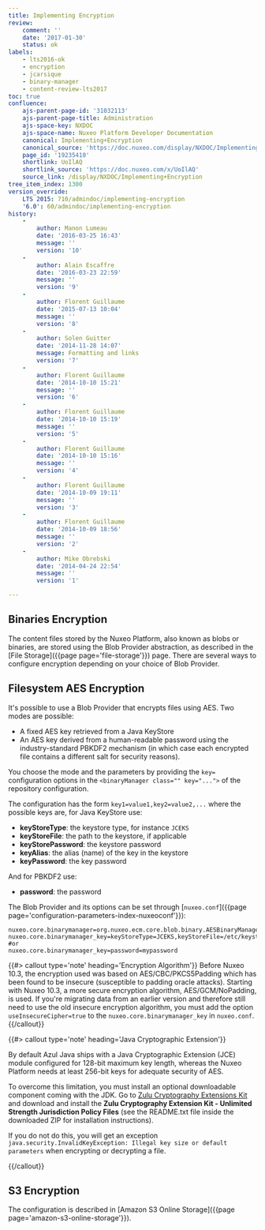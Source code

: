 ```yaml
---
title: Implementing Encryption
review:
    comment: ''
    date: '2017-01-30'
    status: ok
labels:
    - lts2016-ok
    - encryption
    - jcarsique
    - binary-manager
    - content-review-lts2017
toc: true
confluence:
    ajs-parent-page-id: '31032113'
    ajs-parent-page-title: Administration
    ajs-space-key: NXDOC
    ajs-space-name: Nuxeo Platform Developer Documentation
    canonical: Implementing+Encryption
    canonical_source: 'https://doc.nuxeo.com/display/NXDOC/Implementing+Encryption'
    page_id: '19235410'
    shortlink: UoIlAQ
    shortlink_source: 'https://doc.nuxeo.com/x/UoIlAQ'
    source_link: /display/NXDOC/Implementing+Encryption
tree_item_index: 1300
version_override:
    LTS 2015: 710/admindoc/implementing-encryption
    '6.0': 60/admindoc/implementing-encryption
history:
    -
        author: Manon Lumeau
        date: '2016-03-25 16:43'
        message: ''
        version: '10'
    -
        author: Alain Escaffre
        date: '2016-03-23 22:59'
        message: ''
        version: '9'
    -
        author: Florent Guillaume
        date: '2015-07-13 10:04'
        message: ''
        version: '8'
    -
        author: Solen Guitter
        date: '2014-11-28 14:07'
        message: Formatting and links
        version: '7'
    -
        author: Florent Guillaume
        date: '2014-10-10 15:21'
        message: ''
        version: '6'
    -
        author: Florent Guillaume
        date: '2014-10-10 15:19'
        message: ''
        version: '5'
    -
        author: Florent Guillaume
        date: '2014-10-10 15:16'
        message: ''
        version: '4'
    -
        author: Florent Guillaume
        date: '2014-10-09 19:11'
        message: ''
        version: '3'
    -
        author: Florent Guillaume
        date: '2014-10-09 18:56'
        message: ''
        version: '2'
    -
        author: Mike Obrebski
        date: '2014-04-24 22:54'
        message: ''
        version: '1'

---
```

## Binaries Encryption

The content files stored by the Nuxeo Platform, also known as blobs or binaries, are stored using the Blob Provider abstraction, as described in the [File Storage]({{page page='file-storage'}}) page. There are several ways to configure encryption depending on your choice of Blob Provider.

## Filesystem AES Encryption

It's possible to use a Blob Provider that encrypts files using AES. Two modes are possible:

*   A fixed AES key retrieved from a Java KeyStore
*   An AES key derived from a human-readable password using the industry-standard PBKDF2 mechanism (in which case each encrypted file contains a different salt for security reasons).

You choose the mode and the parameters by providing the `key=` configuration options in the&nbsp;`<binaryManager class="" key="...">`&nbsp;of the repository configuration.

The configuration has the form&nbsp;`key1=value1,key2=value2,...`&nbsp;where the possible keys are, for Java KeyStore use:

*   **keyStoreType**: the keystore type, for instance `JCEKS`
*   **keyStoreFile**: the path to the keystore, if applicable
*   **keyStorePassword**: the keystore password
*   **keyAlias**: the alias (name) of the key in the keystore
*   **keyPassword**: the key password

And for PBKDF2 use:

*   **password**: the password

The Blob Provider and its options can be set through [`nuxeo.conf`]({{page page='configuration-parameters-index-nuxeoconf'}}):

```
nuxeo.core.binarymanager=org.nuxeo.ecm.core.blob.binary.AESBinaryManager
nuxeo.core.binarymanager_key=keyStoreType=JCEKS,keyStoreFile=/etc/keystore.jceks,keyStorePassword=changeit,keyAlias=mykey,keyPassword=changeittoo
#or
nuxeo.core.binarymanager_key=password=mypassword
```

{{#> callout type='note' heading='Encryption Algorithm'}}
Before Nuxeo 10.3, the encryption used was based on AES/CBC/PKCS5Padding which has been found to be insecure (susceptible to padding oracle attacks).
Starting with Nuxeo 10.3, a more secure encryption algorithm, AES/GCM/NoPadding, is used. If you're migrating data from an earlier version and therefore still
need to use the old insecure encryption algorithm, you must add the option `useInsecureCipher=true` to the `nuxeo.core.binarymanager_key` in `nuxeo.conf`.
{{/callout}}

{{#> callout type='note' heading='Java Cryptographic Extension'}}

By default Azul Java ships with a Java Cryptographic Extension (JCE) module configured for 128-bit maximum key length, whereas the Nuxeo Platform needs at least 256-bit keys for adequate security of AES.

To overcome this limitation, you must install an optional downloadable component coming with the JDK. Go to [Zulu Cryptography Extensions Kit](https://www.azul.com/products/zulu-and-zulu-enterprise/zulu-cryptography-extension-kit/) and download and install the **Zulu Cryptography Extension Kit - Unlimited Strength Jurisdiction Policy Files** (see the README.txt file inside the downloaded ZIP for installation instructions).

If you do not do this, you will get an exception `java.security.InvalidKeyException: Illegal key size or default parameters` when encrypting or decrypting a file.

{{/callout}}


## S3 Encryption

The configuration is described in&nbsp;[Amazon S3 Online Storage]({{page page='amazon-s3-online-storage'}}).
